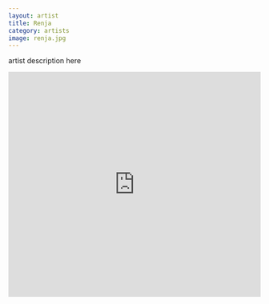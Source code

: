 ```yaml
---
layout: artist
title: Renja
category: artists
image: renja.jpg
---
```

<p>artist description here</p>
<iframe width="100%" height="450" scrolling="no" frameborder="no" src="https://w.soundcloud.com/player/?url=https%3A//api.soundcloud.com/users/76947615&amp;color=999999&amp;auto_play=false&amp;hide_related=true&amp;show_artwork=false"></iframe>
